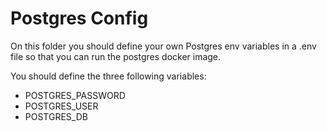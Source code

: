 # Postgres Config

On this folder you should define your own Postgres env variables in a .env file so that you can run the postgres docker image.

You should define the three following variables:

- POSTGRES_PASSWORD 
- POSTGRES_USER
- POSTGRES_DB
